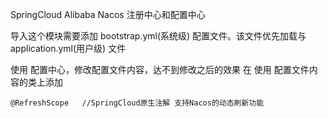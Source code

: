 SpringCloud Alibaba Nacos 注册中心和配置中心


导入这个模块需要添加  bootstrap.yml(系统级) 配置文件。该文件优先加载与 application.yml(用户级) 文件

使用 配置中心，修改配置文件内容，达不到修改之后的效果 在 使用 配置文件内容的类上添加
        
    @RefreshScope   //SpringCloud原生注解 支持Nacos的动态刷新功能